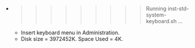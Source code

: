 * >>>>>>>>> Running inst-std-system-keyboard.sh ...
  * Insert keyboard menu in Administration.
  * Disk size = 3972452K. Space Used = 4K.
